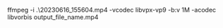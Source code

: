   ffmpeg -i .\20230616_155604.mp4 -vcodec libvpx-vp9 -b:v 1M -acodec libvorbis output_file_name.mp4
